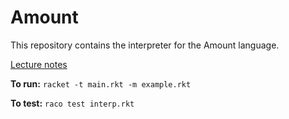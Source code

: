 # Amount

This repository contains the interpreter for the Amount language.

[Lecture notes](https://sankhs.com/eecs662/notes/03-numbers/)

**To run:** `racket -t main.rkt -m example.rkt`

**To test:** `raco test interp.rkt`
